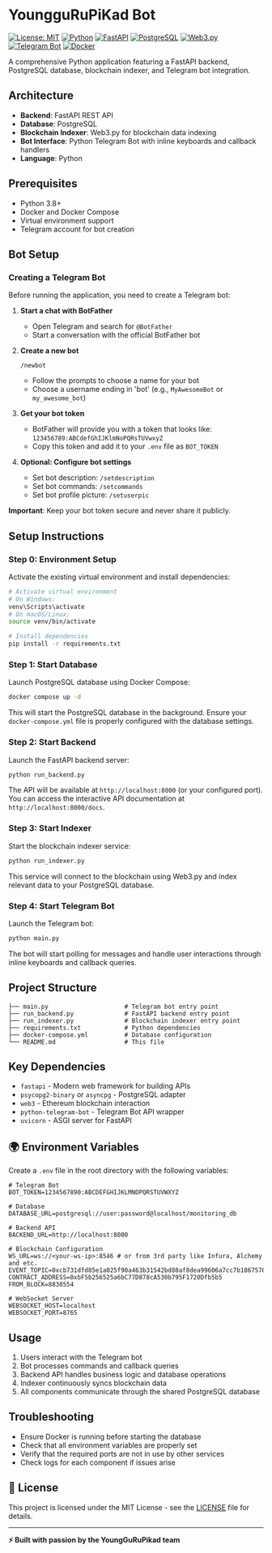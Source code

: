 # YoungguRuPiKad Bot

[![License: MIT](https://img.shields.io/badge/License-MIT-yellow.svg)](https://opensource.org/licenses/MIT) [![Python](https://img.shields.io/badge/Python-3.8+-blue?logo=python)](https://www.python.org/) [![FastAPI](https://img.shields.io/badge/FastAPI-0.104.1-009688?logo=fastapi)](https://fastapi.tiangolo.com/) [![PostgreSQL](https://img.shields.io/badge/PostgreSQL-12+-336791?logo=postgresql)](https://www.postgresql.org/) [![Web3.py](https://img.shields.io/badge/Web3.py-7.12.1-orange?logo=ethereum)](https://web3py.readthedocs.io/) [![Telegram Bot](https://img.shields.io/badge/Telegram-Bot-26A5E4?logo=telegram)](https://python-telegram-bot.org/) [![Docker](https://img.shields.io/badge/Docker-Required-2496ED?logo=docker)](https://www.docker.com/)

A comprehensive Python application featuring a FastAPI backend, PostgreSQL database, blockchain indexer, and Telegram bot integration.

## Architecture

- **Backend**: FastAPI REST API
- **Database**: PostgreSQL
- **Blockchain Indexer**: Web3.py for blockchain data indexing
- **Bot Interface**: Python Telegram Bot with inline keyboards and callback handlers
- **Language**: Python

## Prerequisites

- Python 3.8+
- Docker and Docker Compose
- Virtual environment support
- Telegram account for bot creation

## Bot Setup

### Creating a Telegram Bot

Before running the application, you need to create a Telegram bot:

1. **Start a chat with BotFather**
   - Open Telegram and search for `@BotFather`
   - Start a conversation with the official BotFather bot

2. **Create a new bot**
   ```
   /newbot
   ```
   - Follow the prompts to choose a name for your bot
   - Choose a username ending in 'bot' (e.g., `MyAwesomeBot` or `my_awesome_bot`)

3. **Get your bot token**
   - BotFather will provide you with a token that looks like: `123456789:ABCdefGhIJKlmNoPQRsTUVwxyZ`
   - Copy this token and add it to your `.env` file as `BOT_TOKEN`

4. **Optional: Configure bot settings**
   - Set bot description: `/setdescription`
   - Set bot commands: `/setcommands`
   - Set bot profile picture: `/setuserpic`

**Important**: Keep your bot token secure and never share it publicly.

## Setup Instructions

### Step 0: Environment Setup

Activate the existing virtual environment and install dependencies:

```bash
# Activate virtual environment
# On Windows:
venv\Scripts\activate
# On macOS/Linux:
source venv/bin/activate

# Install dependencies
pip install -r requirements.txt
```

### Step 1: Start Database

Launch PostgreSQL database using Docker Compose:

```bash
docker compose up -d
```

This will start the PostgreSQL database in the background. Ensure your `docker-compose.yml` file is properly configured with the database settings.

### Step 2: Start Backend

Launch the FastAPI backend server:

```bash
python run_backend.py
```

The API will be available at `http://localhost:8000` (or your configured port). You can access the interactive API documentation at `http://localhost:8000/docs`.

### Step 3: Start Indexer

Start the blockchain indexer service:

```bash
python run_indexer.py
```

This service will connect to the blockchain using Web3.py and index relevant data to your PostgreSQL database.

### Step 4: Start Telegram Bot

Launch the Telegram bot:

```bash
python main.py
```

The bot will start polling for messages and handle user interactions through inline keyboards and callback queries.

## Project Structure

```
├── main.py                     # Telegram bot entry point
├── run_backend.py              # FastAPI backend entry point
├── run_indexer.py              # Blockchain indexer entry point
├── requirements.txt            # Python dependencies
├── docker-compose.yml          # Database configuration
└── README.md                   # This file
```

## Key Dependencies

- `fastapi` - Modern web framework for building APIs
- `psycopg2-binary` or `asyncpg` - PostgreSQL adapter
- `web3` - Ethereum blockchain interaction
- `python-telegram-bot` - Telegram Bot API wrapper
- `uvicorn` - ASGI server for FastAPI

## 🌍 Environment Variables

Create a `.env` file in the root directory with the following variables:

```env
# Telegram Bot
BOT_TOKEN=1234567890:ABCDEFGHIJKLMNOPQRSTUVWXYZ

# Database
DATABASE_URL=postgresql://user:password@localhost/monitoring_db

# Backend API  
BACKEND_URL=http://localhost:8000

# Blockchain Configuration
WS_URL=ws://<your-ws-ip>:8546 # or from 3rd party like Infura, Alchemy and etc.
EVENT_TOPIC=0xcb731dfd85e1a025f90a463b31542bd88af8dea99606a7cc7b18675780fe17af
CONTRACT_ADDRESS=0xbF5b256525a6bC77D878cA530b795F1720Dfb5b5
FROM_BLOCK=8830554

# WebSocket Server
WEBSOCKET_HOST=localhost
WEBSOCKET_PORT=8765
```

## Usage

1. Users interact with the Telegram bot
2. Bot processes commands and callback queries
3. Backend API handles business logic and database operations
4. Indexer continuously syncs blockchain data
5. All components communicate through the shared PostgreSQL database

## Troubleshooting

- Ensure Docker is running before starting the database
- Check that all environment variables are properly set
- Verify that the required ports are not in use by other services
- Check logs for each component if issues arise

## 📄 License

This project is licensed under the MIT License - see the [LICENSE](LICENSE) file for details.

---

**⚡ Built with passion by the YoungGuRuPikad team**